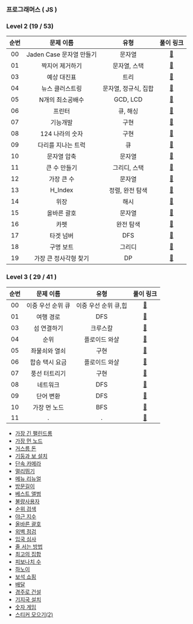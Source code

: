 ### 프로그래머스 ( JS )

### Level 2 (19 / 53)

| 순번 |        문제 이름         |         유형         |                                                                              풀이 링크                                                                              |
| :--: | :----------------------: | :------------------: | :-----------------------------------------------------------------------------------------------------------------------------------------------------------------: |
|  00  | Jaden Case 문자열 만들기 |        문자열        |            [🔗](https://github.com/dongwonnn/Algorithm/blob/master/programmers/Levle2/Jaden_%EB%AC%B8%EC%9E%90%EC%97%B4_%EB%A7%8C%EB%93%A4%EA%B8%B0.md)             |
|  01  |     짝지어 제거하기      |     문자열, 스택     |           [🔗](https://github.com/dongwonnn/Algorithm/blob/master/programmers/Levle2/%EC%A7%9D%EC%A7%80%EC%96%B4_%EC%A0%9C%EA%B1%B0%ED%95%98%EA%B8%B0.md)           |
|  03  |       예상 대진표        |         트리         |                    [🔗](https://github.com/dongwonnn/Algorithm/blob/master/programmers/Levle2/%EC%98%88%EC%83%81_%EB%8C%80%EC%A7%84%ED%91%9C.md)                    |
|  04  |     뉴스 클러스트링      | 문자열, 정규식, 집합 |           [🔗](https://github.com/dongwonnn/Algorithm/blob/master/programmers/Levle2/%EB%89%B4%EC%8A%A4_%ED%81%B4%EB%9F%AC%EC%8A%A4%ED%8A%B8%EB%A7%81.md)           |
|  05  |     N개의 최소공배수     |       GCD, LCD       |          [🔗](https://github.com/dongwonnn/Algorithm/blob/master/programmers/Levle2/N%EA%B0%9C%EC%9D%98_%EC%B5%9C%EC%86%8C%EA%B3%B5%EB%B0%B0%EC%88%98.md)           |
|  06  |          프린터          |       큐, 해싱       |                             [🔗](https://github.com/dongwonnn/Algorithm/blob/master/programmers/Levle2/%ED%94%84%EB%A6%B0%ED%84%B0.md)                              |
|  07  |         기능개발         |         구현         |                         [🔗](https://github.com/dongwonnn/Algorithm/blob/master/programmers/Levle2/%EA%B8%B0%EB%8A%A5%EA%B0%9C%EB%B0%9C.md)                         |
|  08  |     124 나라의 숫자      |         구현         |                  [🔗](https://github.com/dongwonnn/Algorithm/blob/master/programmers/Levle2/124_%EB%82%98%EB%9D%BC%EC%9D%98_%EC%88%AB%EC%9E%90.md)                  |
|  09  |    다리를 지나는 트럭    |          큐          |      [🔗](https://github.com/dongwonnn/Algorithm/blob/master/programmers/Levle2/%EB%8B%A4%EB%A6%AC%EB%A5%BC_%EC%A7%80%EB%82%98%EB%8A%94_%ED%8A%B8%EB%9F%AD.md)      |
|  10  |       문자열 압축        |        문자열        |                    [🔗](https://github.com/dongwonnn/Algorithm/blob/master/programmers/Levle2/%EB%AC%B8%EC%9E%90%EC%97%B4_%EC%95%95%EC%B6%95.md)                    |
|  11  |       큰 수 만들기       |     그리디, 스택     |                   [🔗](https://github.com/dongwonnn/Algorithm/blob/master/programmers/Levle2/%ED%81%B0_%EC%88%98_%EB%A7%8C%EB%93%A4%EA%B8%B0.md)                    |
|  12  |        가장 큰 수        |        문자열        |                        [🔗](https://github.com/dongwonnn/Algorithm/blob/master/programmers/Levle2/%EA%B0%80%EC%9E%A5_%ED%81%B0%EC%88%98.md)                         |
|  13  |         H_Index          |   정렬, 완전 탐색    |                                       [🔗](https://github.com/dongwonnn/Algorithm/blob/master/programmers/Levle2/H_Index.md)                                        |
|  14  |           위장           |         해시         |                                  [🔗](https://github.com/dongwonnn/Algorithm/blob/master/programmers/Levle2/%EC%9C%84%EC%9E%A5.md)                                  |
|  15  |       올바른 괄호        |        문자열        |                    [🔗](https://github.com/dongwonnn/Algorithm/blob/master/programmers/Levle2/%EC%98%AC%EB%B0%94%EB%A5%B8_%EA%B4%84%ED%98%B8.md)                    |
|  16  |           카펫           |      완전 탐색       |                                  [🔗](https://github.com/dongwonnn/Algorithm/blob/master/programmers/Levle2/%EC%B9%B4%ED%8E%AB.md)                                  |
|  17  |        타겟 넘버         |         DFS          |                   [🔗](https://github.com/dongwonnn/Algorithm/blob/master/programmers/Levle2/%ED%81%B0_%EC%88%98_%EB%A7%8C%EB%93%A4%EA%B8%B0.md)                    |
|  18  |        구명 보트         |        그리디        |                        [🔗](https://github.com/dongwonnn/Algorithm/blob/master/programmers/Levle2/%EA%B5%AC%EB%AA%85_%EB%B3%B4%ED%8A%B8.md)                         |
|  19  |  가장 큰 정사각형 찾기   |          DP          | [🔗](https://github.com/dongwonnn/Algorithm/blob/master/programmers/Levle2/%EA%B0%80%EC%9E%A5_%ED%81%B0_%EC%A0%95%EC%82%AC%EA%B0%81%ED%98%95_%EC%B0%BE%EA%B8%B0.md) |

### Level 3 ( 29 / 41 )

| 순번 |     문제 이름     |         유형         |                                                                   풀이 링크                                                                    |
| :--: | :---------------: | :------------------: | :--------------------------------------------------------------------------------------------------------------------------------------------: |
|  00  | 이중 우선 순위 큐 | 이중 우선 순위 큐,힙 | [🔗](https://github.com/dongwonnn/Algorithm/blob/master/programmers/Level3/%EC%9D%B4%EC%A4%91%EC%9A%B0%EC%84%A0%EC%88%9C%EC%9C%84%ED%81%90.md) |
|  01  |     여행 경로     |         DFS          |              [🔗](https://github.com/dongwonnn/Algorithm/blob/master/programmers/Level3/%EC%97%AC%ED%96%89_%EA%B2%BD%EB%A1%9C.md)              |
|  03  |    섬 연결하기    |       크루스칼       |         [🔗](https://github.com/dongwonnn/Algorithm/blob/master/programmers/Level3/%EC%84%AC_%EC%97%B0%EA%B2%B0%ED%95%98%EA%B8%B0.md)          |
|  04  |       순위        |    플로이드 와샬     |                       [🔗](https://github.com/dongwonnn/Algorithm/blob/master/programmers/Level3/%EC%88%9C%EC%9C%84.md)                        |
|  05  |   좌물쇠와 열쇠   |         구현         |     [🔗](https://github.com/dongwonnn/Algorithm/blob/master/programmers/Level3/%EC%9E%90%EB%AC%BC%EC%87%A0%EC%99%80_%EC%97%B4%EC%87%A0.md)     |
|  06  |  합승 택시 요금   |    플로이드 와샬     |    [🔗](https://github.com/dongwonnn/Algorithm/blob/master/programmers/Level3/%ED%95%A9%EC%8A%B9_%ED%83%9D%EC%8B%9C_%EC%9A%94%EA%B8%88.md)     |
|  07  |   풍선 터트리기   |         구현         |     [🔗](https://github.com/dongwonnn/Algorithm/blob/master/programmers/Level3/%ED%92%8D%EC%84%A0%ED%84%B0%ED%8A%B8%EB%A6%AC%EA%B8%B0.md)      |
|  08  |     네트워크      |         DFS          |              [🔗](https://github.com/dongwonnn/Algorithm/blob/master/programmers/Level3/%EB%84%A4%ED%8A%B8%EC%9B%8C%ED%81%AC.md)               |
|  09  |     단어 변환     |         DFS          |              [🔗](https://github.com/dongwonnn/Algorithm/blob/master/programmers/Level3/%EB%8B%A8%EC%96%B4_%EB%B3%80%ED%99%98.md)              |
|  10  |   가장 먼 노드    |         BFS          |         [🔗](https://github.com/dongwonnn/Algorithm/blob/master/programmers/Level3/%EA%B0%80%EC%9E%A5_%EB%A8%BC_%EB%85%B8%EB%93%9C.md)         |
|  11  |         .         |          .           |                                                                     [🔗]()                                                                     |

- [가장 긴 팰린드롬](https://github.com/dongwonnn/Algorithm/blob/master/programmers/%EA%B0%80%EC%9E%A5%20%EA%B8%B4%20%ED%8C%B0%EB%A6%B0%EB%93%9C%EB%A1%AC.md)
- [가장 먼 노드](https://github.com/dongwonnn/Algorithm/blob/master/programmers/%EA%B0%80%EC%9E%A5%20%EB%A8%BC%20%EB%85%B8%EB%93%9C.md)
- [거스름 돈](https://github.com/dongwonnn/Algorithm/blob/master/programmers/%EA%B1%B0%EC%8A%A4%EB%A6%84%EB%8F%88.md)
- [기둥과 보 설치](https://github.com/dongwonnn/Algorithm/tree/master/programmers)
- [단속 카메라](https://github.com/dongwonnn/Algorithm/blob/master/programmers/%EB%8B%A8%EC%86%8D%EC%B9%B4%EB%A9%94%EB%9D%BC.md)
- [멀리뛰기](https://github.com/dongwonnn/Algorithm/blob/master/programmers/%EB%A9%80%EB%A6%AC%EB%9B%B0%EA%B8%B0.md)
- [메뉴 리뉴얼](https://github.com/dongwonnn/Algorithm/blob/master/programmers/%EB%A9%94%EB%89%B4%EB%A6%AC%EB%89%B4%EC%96%BC.md)
- [방문길이](https://github.com/dongwonnn/Algorithm/blob/master/programmers/%EB%B0%A9%EB%AC%B8%EA%B8%B8%EC%9D%B4.md)
- [베스트 앨범](https://github.com/dongwonnn/Algorithm/blob/master/programmers/%EB%B2%A0%EC%8A%A4%ED%8A%B8%EC%95%A8%EB%B2%94.md)
- [불량사용자](https://github.com/dongwonnn/Algorithm/blob/master/programmers/%EB%B6%88%EB%9F%89%EC%82%AC%EC%9A%A9%EC%9E%90.md)
- [순위 검색](https://github.com/dongwonnn/Algorithm/blob/master/programmers/%EC%88%9C%EC%9C%84%EA%B2%80%EC%83%89.md)
- [야근 지수](https://github.com/dongwonnn/Algorithm/blob/master/programmers/%EC%95%BC%EA%B7%BC%20%EC%A7%80%EC%88%98.md)
- [올바른 괄호](https://github.com/dongwonnn/Algorithm/blob/master/programmers/%EC%9D%B4%EC%A4%91%EC%9A%B0%EC%84%A0%EC%88%9C%EC%9C%84%ED%81%90.md)
- [외벽 점검](https://github.com/dongwonnn/Algorithm/blob/master/programmers/%EC%99%B8%EB%B2%BD%20%EC%A0%90%EA%B2%80.md)
- [입국 심사](https://github.com/dongwonnn/Algorithm/blob/master/programmers/%EC%9E%85%EA%B5%AD%EC%8B%AC%EC%82%AC.md)
- [줄 서는 방법](https://github.com/dongwonnn/Algorithm/blob/master/programmers/%EC%A4%84%20%EC%84%9C%EB%8A%94%20%EB%B0%A9%EB%B2%95.md)
- [최고의 집합](https://github.com/dongwonnn/Algorithm/blob/master/programmers/%EC%B5%9C%EA%B3%A0%EC%9D%98%20%EC%A7%91%ED%95%A9.md)
- [피보나치 수](https://github.com/dongwonnn/Algorithm/blob/master/programmers/%ED%94%BC%EB%B3%B4%EB%82%98%EC%B9%98%20%EC%88%98.md)
- [하노이](https://github.com/dongwonnn/Algorithm/blob/master/programmers/%ED%95%98%EB%85%B8%EC%9D%B4.md)
- [보석 쇼핑](https://github.com/dongwonnn/Algorithm/blob/master/programmers/%EB%B3%B4%EC%84%9D%20%EC%87%BC%ED%95%91.md)
- [배달](https://github.com/dongwonnn/Algorithm/blob/master/programmers/%EB%B0%B0%EB%8B%AC.md)
- [경주로 건설](https://github.com/dongwonnn/Algorithm/blob/master/programmers/%EA%B2%BD%EC%A3%BC%EB%A1%9C%20%EA%B1%B4%EC%84%A4.md)
- [기지국 설치](https://github.com/dongwonnn/Algorithm/blob/master/programmers/%EA%B8%B0%EC%A7%80%EA%B5%AD%20%EC%84%A4%EC%B9%98.md)
- [숫자 게임](https://github.com/dongwonnn/Algorithm/blob/master/programmers/%EC%88%AB%EC%9E%90%20%EA%B2%8C%EC%9E%84.md)
- [스티커 모으기(2)](<https://github.com/dongwonnn/Algorithm/blob/master/programmers/%EC%8A%A4%ED%8B%B0%EC%BB%A4%20%EB%AA%A8%EC%9C%BC%EA%B8%B0%20(2).md>)
